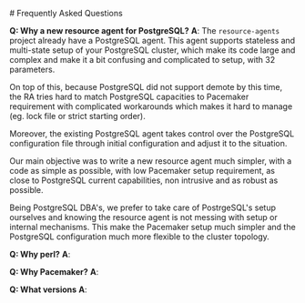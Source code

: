 # Frequently Asked Questions

__Q: Why a new resource agent for PostgreSQL?__
__A__: The `resource-agents` project already have a PostgreSQL agent. This
agent supports stateless and multi-state setup of your PostgreSQL cluster,
which make its code large and complex and make it a bit confusing and complicated
to setup, with 32 parameters.

On top of this, because PostgreSQL did not support demote by this time, the RA
tries hard to match PostgreSQL capacities to Pacemaker requirement with
complicated workarounds which makes it hard to manage (eg. lock file or
strict starting order).

Moreover, the existing PostgreSQL agent takes control over the PostgreSQL
configuration file through initial configuration and adjust it to the
situation.

Our main objective was to write a new resource agent much simpler, with a code
as simple as possible, with low Pacemaker setup requirement, as close to
PostgreSQL current capabilities, non intrusive and as robust as possible.

Being PostgreSQL DBA's, we prefer to take care of PostrgeSQL's setup ourselves
and knowing the resource agent is not messing with setup or internal mechanisms.
This make the Pacemaker setup much simpler and the PostgreSQL configuration
much more flexible to the cluster topology.

__Q: Why perl?__
__A__:


__Q: Why Pacemaker?__
__A__:

__Q: What versions__
__A__:
